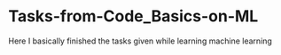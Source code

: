 # Tasks-from-Code_Basics-on-ML
Here I basically finished the tasks given while learning machine learning
